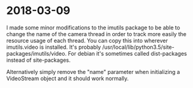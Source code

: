 # 2018-03-09

I made some minor modifications to the imutils package to be able to change
the name of the camera thread in order to track more easily the resource
usage of each thread. You can copy this into wherever imutils.video is installed.
It's probably /usr/local/lib/python3.5/site-packages/imutils/video. For
debian it's sometimes called dist-packages instead of site-packages.

Alternatively simply remove the "name" parameter when initializing a
VideoStream object and it should work normally.
